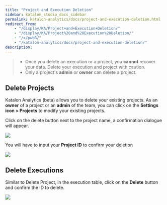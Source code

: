 ```yaml
---
title: "Project and Execution Deletion" 
sidebar: katalon_studio_docs_sidebar
permalink: katalon-analytics/docs/project-and-execution-deletion.html 
redirect_from:
    - "/display/KA/Project+and+Execution+Deletion/"
    - "/display/KA/Project%20and%20Execution%20Deletion/"
    - "/x/pwbR/"
    - "/katalon-analytics/docs/project-and-execution-deletion/"
description: 
---
```

> *   Once you delete an execution or a project, you **cannot** recover your data. Delete your execution and project with caution.
> *   Only a project's **admin** or **owner** can delete a project.

  
Delete Projects
----------------

Katalon Analytics (beta) allows you to delete your existing projects. As an **owner** of a project or an **admin** of the team, you can click on the **Settings icon > Projects** to modify your existing projects.

Click on the delete button next to the project name, a confirmation dialogue will appear.

![](https://github.com/katalon-studio/docs-images/raw/master/katalon-analytics/docs/project-and-execution-deletion/image2018-6-18-153A473A58.png)

You will have to input your **Project ID** to confirm your deletion

![](https://github.com/katalon-studio/docs-images/raw/master/katalon-analytics/docs/project-and-execution-deletion/Screen-Shot-2018-06-25-at-2.05.06-PM.png)

Delete Executions
-----------------

Similar to Delete Project, in the execution table, click on the **Delete** button and confirm the ID to delete.

![](https://github.com/katalon-studio/docs-images/raw/master/katalon-analytics/docs/project-and-execution-deletion/image2018-7-5-173A13A55.png)